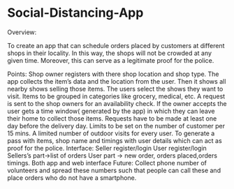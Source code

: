 # Social-Distancing-App

Overview:

To create an app that can schedule orders placed by customers at different shops in their locality. In this way, the shops will not be crowded at any given time. Moreover, this can serve as a legitimate proof for the police.

Points:
Shop owner registers with there shop location and shop type.
The app collects the item’s data and the location from the user. 
Then it shows all nearby shows selling those items.
The users select the shows they want to visit.
Items to be grouped in categories like grocery, medical, etc.
A request is sent to the shop owners for an availability check.
If the owner accepts the user gets a time window( generated by the app) in which they can leave their home to collect those items.
Requests have to be made at least one day before the delivery day.
Limits to be set on the number of customer per 15 mins.
A limited number of outdoor visits for every user.
To generate a pass with items, shop name and timings with user details which can act as proof for the police.
Interface:
Seller register/login
User register/login
Sellers’s part->list of orders
User part -> new order, orders placed,orders timings.
Both app and web interface
Future:
Collect phone number of volunteers and spread these numbers such that people can call these and place orders who do not have a smartphone.
